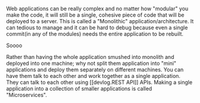 
Web applications can be really complex and no matter how "modular" you make the code, it will still be a single, cohesive piece of code that will be deployed to a server. This is called a "Monolithic" application/architecture. It can tedious to manage and it can be hard to debug because even a single commit(in any of the modules) needs the entire application to be rebuilt.

Soooo

Rather than having the whole application smushed into monolith and deployed into one machine; why not split them application into "mini" applications and deploy them separately on different machines. You can have them talk to each other and work together as a single application. They can talk to each other using [[devlog.REST API]] APIs. Making a single application into a collection of smaller applications is called "Microservices".
